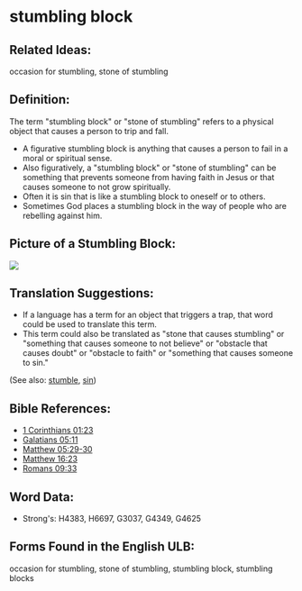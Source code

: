 # stumbling block

## Related Ideas:

occasion for stumbling, stone of stumbling

## Definition:

The term "stumbling block" or "stone of stumbling" refers to a physical object that causes a person to trip and fall.

* A figurative stumbling block is anything that causes a person to fail in a moral or spiritual sense.
* Also figuratively, a "stumbling block" or "stone of stumbling" can be something that prevents someone from having faith in Jesus or that causes someone to not grow spiritually.
* Often it is sin that is like a stumbling block to oneself or to others.
* Sometimes God places a stumbling block in the way of people who are rebelling against him.

## Picture of a Stumbling Block:

<a href="https://content.bibletranslationtools.org/WycliffeAssociates/en_tw/raw/branch/master/PNGs/s/Stumblingblock.png"><img src="https://content.bibletranslationtools.org/WycliffeAssociates/en_tw/raw/branch/master/PNGs/s/Stumblingblock.png" ></a>

## Translation Suggestions:

* If a language has a term for an object that triggers a trap, that word could be used to translate this term.
* This term could also be translated as "stone that causes stumbling" or "something that causes someone to not believe" or "obstacle that causes doubt" or "obstacle to faith" or "something that causes someone to sin."

(See also: [stumble](../other/stumble.md), [sin](../kt/sin.md))

## Bible References:

* [1 Corinthians 01:23](rc://en/tn/help/1co/01/23)
* [Galatians 05:11](rc://en/tn/help/gal/05/11)
* [Matthew 05:29-30](rc://en/tn/help/mat/05/29)
* [Matthew 16:23](rc://en/tn/help/mat/16/23)
* [Romans 09:33](rc://en/tn/help/rom/09/33)

## Word Data:

* Strong's: H4383, H6697, G3037, G4349, G4625

## Forms Found in the English ULB:

occasion for stumbling, stone of stumbling, stumbling block, stumbling blocks
